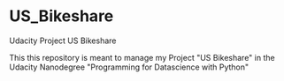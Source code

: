 # US_Bikeshare
Udacity Project US Bikeshare

This this repository is meant to manage my Project "US Bikeshare" in the Udacity Nanodegree "Programming for Datascience with Python"
